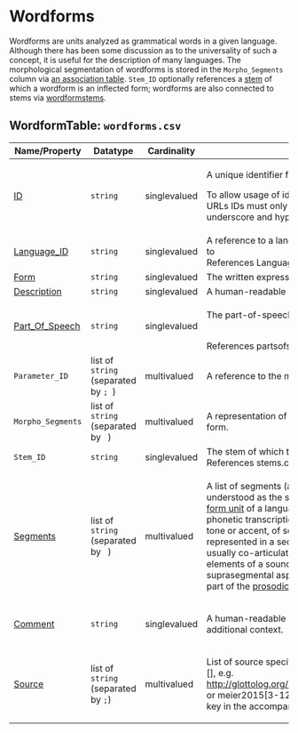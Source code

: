 # Wordforms
Wordforms are units analyzed as grammatical words in a given language.
Although there has been some discussion as to the universality of such a concept, it is useful for the description of many languages.
The morphological segmentation of wordforms is stored in the `Morpho_Segments` column via [an association table](../wordformparts).
`Stem_ID` optionally references a [stem](../stems) of which a wordform is an inflected form; wordforms are also connected to stems via [wordformstems](../formstems).

## WordformTable: `wordforms.csv`

Name/Property | Datatype | Cardinality | Description
 --- | --- | --- | --- 
[ID](http://cldf.clld.org/v1.0/terms.rdf#id) | `string` | singlevalued | <div> <p>A unique identifier for a row in a table.</p> <p> To allow usage of identifiers as path components of URLs IDs must only contain alphanumeric characters, underscore and hyphen. </p> </div> 
[Language_ID](http://cldf.clld.org/v1.0/terms.rdf#languageReference) | `string` | singlevalued | A reference to a language (or variety) the form belongs to<br>References LanguageTable
[Form](http://cldf.clld.org/v1.0/terms.rdf#form) | `string` | singlevalued | The written expression of the form.
[Description](http://cldf.clld.org/v1.0/terms.rdf#description) | `string` | singlevalued | A human-readable description
[Part_Of_Speech](http://cldf.clld.org/v1.0/terms.rdf#partOfSpeech) | `string` | singlevalued | <div> <p> The part-of-speech of dictionary entry. </p> </div> <br>References partsofspeech.csv.
`Parameter_ID` | list of `string` (separated by `; `) | multivalued | A reference to the meaning denoted by the form
`Morpho_Segments` | list of `string` (separated by ` `) | multivalued | A representation of the morphologically segmented form.
`Stem_ID` | `string` | singlevalued | The stem of which this wordform is an inflected form.<br>References stems.csv.
[Segments](http://cldf.clld.org/v1.0/terms.rdf#segments) | list of `string` (separated by ` `) | multivalued | <div> <p> A list of segments (aka a sound sequence) is understood as the strict segmental representation of a <a href="http://linguistics-ontology.org/gold/2010/FormUnit">form unit</a> of a language, which is usually given in phonetic transcription. <a href="http://linguistics-ontology.org/gold/2010/Suprasegmental">Suprasegmental elements</a>, like tone or accent, of sound sequences are usually represented in a sequential form, although they are usually co-articulated along with the segmental elements of a sound sequence. Alternatively, suprasegmental aspects could also be represented as part of the <a href="#prosodicStructure">prosodic structure</a> of a word form. </p> </div> 
[Comment](http://cldf.clld.org/v1.0/terms.rdf#comment) | `string` | singlevalued | <div> <p> A human-readable comment on a resource, providing additional context. </p> </div> 
[Source](http://cldf.clld.org/v1.0/terms.rdf#source) | list of `string` (separated by `;`) | multivalued | <div> <p>List of source specifications, of the form &lt;source_ID&gt;[], e.g. http://glottolog.org/resource/reference/id/318814[34], or meier2015[3-12] where meier2015 is a citation key in the accompanying BibTeX file.</p> </div> 